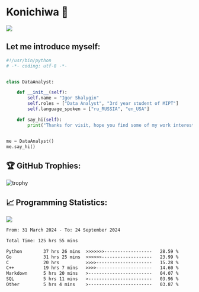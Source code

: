 # Konichiwa 👋
![](https://komarev.com/ghpvc/?username=IgorFandre&color=brightgreen)

## Let me introduce myself:
```py
#!/usr/bin/python
# -*- coding: utf-8 -*-


class DataAnalyst:

    def __init__(self):
        self.name = "Igor Shalygin"
        self.roles = ["Data Analyst", "3rd year student of MIPT"]
        self.language_spoken = ["ru_RUSSIA", "en_USA"]

    def say_hi(self):
        print("Thanks for visit, hope you find some of my work interesting.")


me = DataAnalyst()
me.say_hi()
```

## 🏆 GitHub Trophies:
![trophy](https://github-profile-trophy.vercel.app/?username=IgorFandre&title=MultiLanguage,Repositories,Commits,Experience,PullRequest,Reviews)

## 📈 Programming Statistics:

![](https://github-profile-summary-cards.vercel.app/api/cards/profile-details?username=IgorFandre&theme=solarized_dark)

<!--START_SECTION:waka-->

```txt
From: 31 March 2024 - To: 24 September 2024

Total Time: 125 hrs 55 mins

Python        37 hrs 26 mins  >>>>>>>------------------   28.59 %
Go            31 hrs 25 mins  >>>>>>-------------------   23.99 %
C             20 hrs          >>>>---------------------   15.28 %
C++           19 hrs 7 mins   >>>>---------------------   14.60 %
Markdown      5 hrs 20 mins   >------------------------   04.07 %
SQL           5 hrs 11 mins   >------------------------   03.96 %
Other         5 hrs 4 mins    >------------------------   03.87 %
```

<!--END_SECTION:waka-->